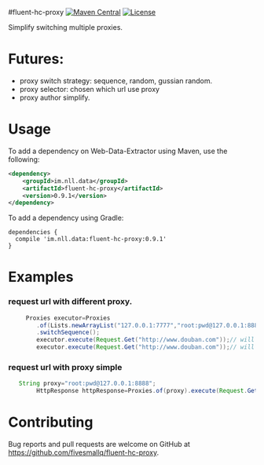 #fluent-hc-proxy
[![Maven Central](https://maven-badges.herokuapp.com/maven-central/im.nll.data/fluent-hc-proxy/badge.svg)](https://maven-badges.herokuapp.com/maven-central/im.nll.data/fluent-hc-proxy/)
[![License](https://img.shields.io/badge/license-Apache%202-4EB1BA.svg)](https://www.apache.org/licenses/LICENSE-2.0.html)

Simplify switching multiple proxies.

# Futures:

* proxy switch strategy: sequence, random, gussian random.
* proxy selector: chosen which url use proxy
* proxy author simplify.

# Usage
To add a dependency on Web-Data-Extractor using Maven, use the following:

```xml
<dependency>
    <groupId>im.nll.data</groupId>
    <artifactId>fluent-hc-proxy</artifactId>
    <version>0.9.1</version>
</dependency>
```

To add a dependency using Gradle:

```
dependencies {
  compile 'im.nll.data:fluent-hc-proxy:0.9.1'
}
```

# Examples

### request url with different proxy.

````java
     Proxies executor=Proxies
        .of(Lists.newArrayList("127.0.0.1:7777","root:pwd@127.0.0.1:8888"))
        .switchSequence();
        executor.execute(Request.Get("http://www.douban.com"));// will use proxy 1
        executor.execute(Request.Get("http://www.douban.com"));// will use proxy 2
````

### request url with proxy simple

```java
   String proxy="root:pwd@127.0.0.1:8888";
        HttpResponse httpResponse=Proxies.of(proxy).execute(Request.Get("http://httpbin.org/anything")).returnResponse();

```

# Contributing

Bug reports and pull requests are welcome on GitHub at https://github.com/fivesmallq/fluent-hc-proxy.
